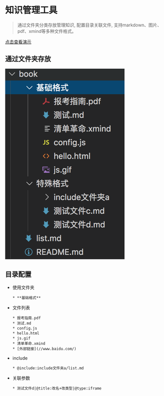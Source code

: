 # 知识管理工具

> 通过文件夹分类存放管理知识, 配置目录关联文件, 支持markdown、图片、pdf、xmind等多种文件格式。

[点击查看演示](https://qjflying.github.io/archive/demo/demo.html)

## 通过文件夹存放
![图片](./demo/book/文件目录.png)

## 目录配置
* 使用文件夹
    ```
    * **基础格式**
    ```
* 文件列表
    ```
    * 报考指南.pdf
    * 测试.md
    * config.js
    * hello.html
    * js.gif
    * 清单革命.xmind
    * [外部链接](//www.baidu.com/)
    ```    
* include
    ```
    * @include:include文件夹a/list.md   
    ```
* 关联参数
    ```
    * 测试文件d|@title:改名+改类型|@type:iframe
    ```



